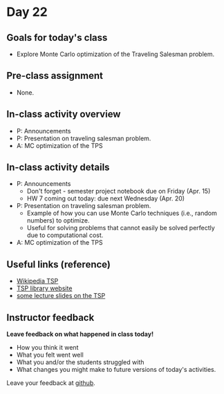 # Day 22

## Goals for today's class

* Explore Monte Carlo optimization of the Traveling Salesman problem.

## Pre-class assignment

* None.

## In-class activity overview

* P: Announcements
* P: Presentation on traveling salesman problem.
* A: MC optimization of the TPS


## In-class activity details

* P: Announcements
  * Don't forget - semester project notebook due on Friday (Apr. 15)
  * HW 7 coming out today: due next Wednesday (Apr. 20)
* P: Presentation on traveling salesman problem.
  * Example of how you can use Monte Carlo techniques (i.e., random numbers) to optimize.
  * Useful for solving problems that cannot easily be solved perfectly due to computational cost.
* A: MC optimization of the TPS


## Useful links (reference)

* [Wikipedia TSP](https://simple.wikipedia.org/wiki/Travelling_salesman_problem)
* [TSP library website](http://www.math.uwaterloo.ca/tsp/index.html)
* [some lecture slides on the TSP](https://www.mpp.mpg.de/~caldwell/ss11/ExtraTS.pdf)

## Instructor feedback

**Leave feedback on what happened in class today!**

* How you think it went
* What you felt went well
* What you and/or the students struggled with
* What changes you might make to future versions of today's activities.

Leave your feedback at [github](https://github.com/ComputationalModeling/intro-to-computational-modeling/issues/59).
